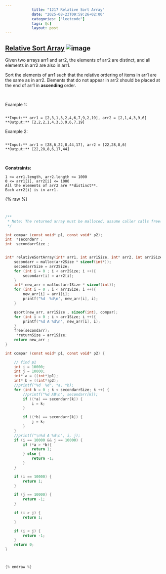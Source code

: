 ```yaml
---
            title: "1217 Relative Sort Array"
            date: "2025-08-23T09:59:26+02:00"
            categories: ["leetcode"]
            tags: [c]
            layout: post
---
```

            
## [Relative Sort Array](https://leetcode.com/problems/relative-sort-array) ![image](https://img.shields.io/badge/Difficulty-Easy-brightgreen)

Given two arrays arr1 and arr2, the elements of arr2 are distinct, and all elements in arr2 are also in arr1.

Sort the elements of arr1 such that the relative ordering of items in arr1 are the same as in arr2. Elements that do not appear in arr2 should be placed at the end of arr1 in **ascending** order.

 

Example 1:

```

**Input:** arr1 = [2,3,1,3,2,4,6,7,9,2,19], arr2 = [2,1,4,3,9,6]
**Output:** [2,2,2,1,4,3,3,9,6,7,19]

```

Example 2:

```

**Input:** arr1 = [28,6,22,8,44,17], arr2 = [22,28,8,6]
**Output:** [22,28,8,6,17,44]

```

 

**Constraints:**

	1 <= arr1.length, arr2.length <= 1000
	0 <= arr1[i], arr2[i] <= 1000
	All the elements of arr2 are **distinct**.
	Each arr2[i] is in arr1.

{% raw %}


```c


/**
 * Note: The returned array must be malloced, assume caller calls free().
 */

int compar (const void* p1, const void* p2);
int  *secondarr ;
int  secondarrSize ;


int* relativeSortArray(int* arr1, int arr1Size, int* arr2, int arr2Size, int* returnSize) {
    secondarr = malloc(arr2Size * sizeof(int*));
    secondarrSize = arr2Size;
    for (int i = 0 ; i < arr2Size; i ++){
        secondarr[i] = arr2[i];
    }
    int* new_arr = malloc(arr1Size * sizeof(int));
    for (int i = 0 ; i < arr1Size; i ++){
        new_arr[i] = arr1[i];
        printf("%d  %d\n", new_arr[i], i);
    }

    qsort(new_arr, arr1Size , sizeof(int), compar);
    for (int i = 0 ; i < arr1Size; i ++){
        printf("%d A %d\n", new_arr[i], i);
    }
    free(secondarr);
     *returnSize = arr1Size;
    return new_arr ;
}

int compar (const void* p1, const void* p2) {

    // find p1
    int i = 10000;
    int j = 10000;
    int* a = ((int*)p1);
    int* b = ((int*)p2);
    //printf("%d  %d", *a, *b);
    for (int k = 0 ; k < secondarrSize; k ++) {
        //printf("%d AB\n", secondarr[k]);
        if ((*a) == secondarr[k]) {
            i = k;
        }

        if ((*b) == secondarr[k]) {
            j = k;
        }
    }
    //printf("\n%d A %d\n", i, j);
    if (i == 10000 && j == 10000) {
        if (*a > *b){
            return 1;
        } else {
            return -1;
        }
    }

    if (i == 10000) {
        return 1;
    }

    if (j == 10000) {
        return -1;
    }

    if (i > j) {
        return 1;
    }

    if (i < j) {
        return -1;
    }
    return 0;
}



{% endraw %}
```
